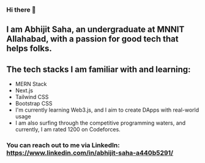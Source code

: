 ### Hi there 👋

## I am Abhijit Saha, an undergraduate at MNNIT Allahabad, with a passion for good tech that helps folks. 

## The tech stacks I am familiar with and learning: 

- MERN Stack
- Next.js
- Tailwind CSS
- Bootstrap CSS
- I'm currently learning Web3.js, and I aim to create DApps with real-world usage
- I am also surfing through the competitive programming waters, and currently, I am rated 1200 on Codeforces.
### You can reach out to me via LinkedIn: https://www.linkedin.com/in/abhijit-saha-a440b5291/



<!--
**abhigit-saha/abhigit-saha** is a ✨ _special_ ✨ repository because its `README.md` (this file) appears on your GitHub profile.

Here are some ideas to get you started:

- 🔭 I’m currently working on ...
- 🌱 I’m currently learning ...
- 👯 I’m looking to collaborate on ...
- 🤔 I’m looking for help with ...
- 💬 Ask me about ...
- 📫 How to reach me: ...
- 😄 Pronouns: ...
- ⚡ Fun fact: ...
-->
